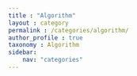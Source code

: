 ```yaml
---
title : "Algorithm"
layout : category
permalink : /categories/algorithm/
author_profile : true
taxonomy : Algorithm
sidebar:
    nav: "categories"
---
```





<!-- 
    카테고리 칸을 클릭했을 때 이 문서를 통해 분류된 글들 리스트가 보이는 것 같음
 -->